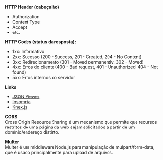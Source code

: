 **HTTP Header (cabeçalho)**
- Authorization
- Content Type
- Accept
- etc.

**HTTP Codes (status da resposta):**
- 1xx: Informativo
- 2xx: Sucesso (200 - Success, 201 - Created, 204 - No Content)
- 3xx: Redirecionamento (301 - Moved permanently, 302 - Moved)
- 4xx: Erros do cliente (400 - Bad request, 401 - Unauthorized, 404 - Not found)
- 5xx: Erros internos do servidor

**Links**
* [JSON Viewer](https://chrome.google.com/webstore/detail/json-viewer/gbmdgpbipfallnflgajpaliibnhdgobh?hl=pt)
* [Insomnia](https://insomnia.rest/)
* [Knex.js](http://knexjs.org/)

**CORS** <br>
Cross Origin Resource Sharing é um mecanismo que permite que recursos restritos de uma página da web sejam solicitados a partir de um domínio/endereço distinto.

**Multer** <br>
Multer é um middleware Node.js para manipulação de mulpart/form-data, que é usado principalmente para upload de arquivos.